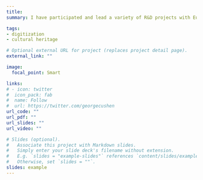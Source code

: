 ```yaml
---
title:
summary: I have participated and lead a variety of R&D projects with European and national funding including [BookSpace](http://old.hpclab.ceid.upatras.gr/home.php?action=projects_details&id=30&language=2), [BookTrade](http://old.hpclab.ceid.upatras.gr/home.php?action=projects_details&id=18&language=2), [Digitization of the Hellenic Cultural Content](http://old.hpclab.ceid.upatras.gr/home.php?action=projects_details&id=12&language=2), the [MINERVA](http://www.minervaeurope.org/) project series, [ATHENA](http://www.athenaeurope.org/), and the University of Patras Operational Programme for Education and Initial Vocational Training ([ΕΠΕΑΕΚ II](http://old.hpclab.ceid.upatras.gr/home.php?action=projects_details&id=39&language=2)) as well as its extension with innovative actions for semantic annotations of learning material, intelligent search and semantic interoperability.

tags:
- digitization
- cultural heritage

# Optional external URL for project (replaces project detail page).
external_link: ""

image:
  focal_point: Smart

links:
# - icon: twitter
#  icon_pack: fab
#  name: Follow
#  url: https://twitter.com/georgecushen
url_code: ""
url_pdf: ""
url_slides: ""
url_video: ""

# Slides (optional).
#   Associate this project with Markdown slides.
#   Simply enter your slide deck's filename without extension.
#   E.g. `slides = "example-slides"` references `content/slides/example-slides.md`.
#   Otherwise, set `slides = ""`.
slides: example
---
```

